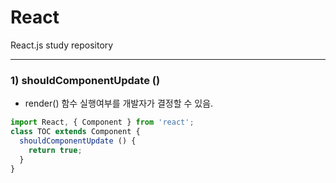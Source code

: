 # React
React.js study repository

----------------------------------

### 1) shouldComponentUpdate ()
* render() 함수 실행여부를 개발자가 결정할 수 있음.
```javascript
import React, { Component } from 'react';
class TOC extends Component {
  shouldComponentUpdate () {
    return true;
  }
}
```
